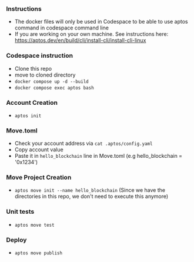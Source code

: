 ### Instructions
- The docker files will only be used in Codespace to be able to use aptos command in codespace command line
- If you are working on your own machine. See instructions here: https://aptos.dev/en/build/cli/install-cli/install-cli-linux

### Codespace instruction
- Clone this repo
- move to cloned directory
- `docker compose up -d --build`
- `docker compose exec aptos bash`

### Account Creation
- `aptos init`

### Move.toml
- Check your account address via `cat .aptos/config.yaml`
- Copy account value
- Paste it in `hello_blockchain` line in Move.toml (e.g hello_blockchain = '0x1234')

### Move Project Creation
- `aptos move init --name hello_blockchain` (Since we have the directories in this repo, we don't need to execute this anymore)

### Unit tests
- `aptos move test`

### Deploy
- `aptos move publish`


